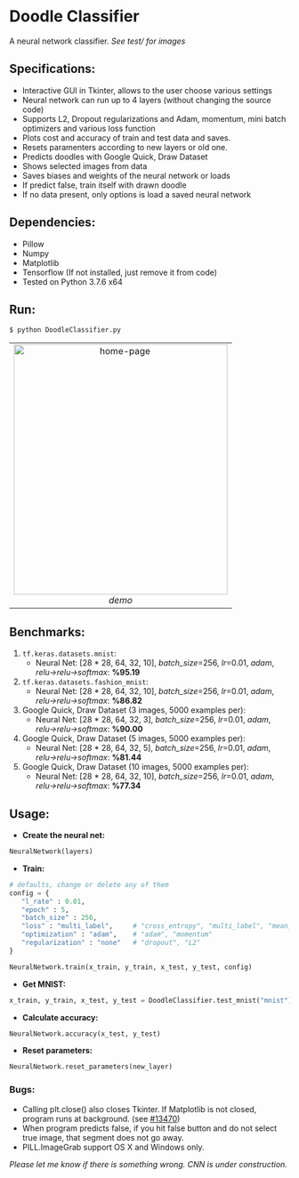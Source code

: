 # Doodle Classifier
A neural network classifier. *See test/ for images*
## Specifications: ##
* Interactive GUI in Tkinter, allows to the user choose various settings
* Neural network can run up to 4 layers (without changing the source code)
* Supports L2, Dropout regularizations and Adam, momentum, mini batch optimizers and various loss function
* Plots cost and accuracy of train and test data and saves.
* Resets paramenters according to new layers or old one.
* Predicts doodles with Google Quick, Draw Dataset
* Shows selected images from data
* Saves biases and weights of the neural network or loads
* If predict false, train itself with drawn doodle
* If no data present, only options is load a saved neural network
## Dependencies: ##
* Pillow
* Numpy
* Matplotlib
* Tensorflow (If not installed, just remove it from code)
* Tested on Python 3.7.6 x64
## Run: ##
`$ python DoodleClassifier.py`
<table>
    <tr>
        <td align="center">
            <img src="https://github.com/ssduman/doodle-classifier/blob/master/test/doodle.gif" alt="home-page" width="384" height="450">
            <br />
            <i> demo </i>
        </td>
    </tr>
</table>

## Benchmarks: ##
1. `tf.keras.datasets.mnist`:
   - Neural Net: [28 \* 28, 64, 32, 10], _batch_size_=256, _lr_=0.01, _adam_, _relu->relu->softmax_: **%95.19**
2. `tf.keras.datasets.fashion_mnist`:
   - Neural Net: [28 \* 28, 64, 32, 10], _batch_size_=256, _lr_=0.01, _adam_, _relu->relu->softmax_: **%86.82**
3. Google Quick, Draw Dataset (3 images, 5000 examples per):
   - Neural Net: [28 \* 28, 64, 32, 3], _batch_size_=256, _lr_=0.01, _adam_, _relu->relu->softmax_: **%90.00**
4. Google Quick, Draw Dataset (5 images, 5000 examples per):
   - Neural Net: [28 \* 28, 64, 32, 5], _batch_size_=256, _lr_=0.01, _adam_, _relu->relu->softmax_: **%81.44**
4. Google Quick, Draw Dataset (10 images, 5000 examples per):
   - Neural Net: [28 \* 28, 64, 32, 10], _batch_size_=256, _lr_=0.01, _adam_, _relu->relu->softmax_: **%77.34**
## Usage: ##
- **Create the neural net:**
```python
NeuralNetwork(layers)
```
- **Train:**
```python
# defaults, change or delete any of them
config = {
   "l_rate" : 0.01, 
   "epoch" : 5, 
   "batch_size" : 256, 
   "loss" : "multi_label",     # "cross_entropy", "multi_label", "mean_square"
   "optimization" : "adam",    # "adam", "momentum"
   "regularization" : "none"   # "dropout", "L2"
}

NeuralNetwork.train(x_train, y_train, x_test, y_test, config)
```
- **Get MNIST:**
```python
x_train, y_train, x_test, y_test = DoodleClassifier.test_mnist("mnist") # "mnist", "fashion_mnist"
```
- **Calculate accuracy:**
```python
NeuralNetwork.accuracy(x_test, y_test)
```
- **Reset parameters:**
```python
NeuralNetwork.reset_parameters(new_layer)
```
### Bugs: ###
* Calling plt.close() also closes Tkinter. If Matplotlib is not closed, program runs at background. (see [#13470](https://github.com/matplotlib/matplotlib/issues/13470))
* When program predicts false, if you hit false button and do not select true image, that segment does not go away.
* PILL.ImageGrab support OS X and Windows only.

_Please let me know if there is something wrong. CNN is under construction._
